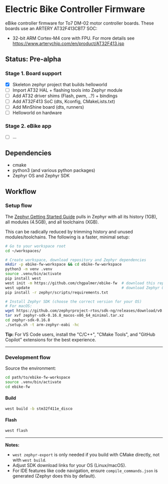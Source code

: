 # Electric Bike Controller Firmware

eBike controller firmware for To7 DM-02 motor controller boards. These boards use an ARTERY AT32F413CBT7 SOC:
* 32-bit ARM Cortex-M4 core with FPU. For more details see https://www.arterychip.com/en/product/AT32F413.jsp

## Status: Pre-alpha

### Stage 1. Board support
- [x] Skeleton zephyr project that builds helloworld
- [ ] Import AT32 HAL + flashing tools into Zephyr module
- [ ] Add AT32 driver shims (Flash, pwm, ..?) + bindings
- [ ] Add AT32F413 SoC (dts, Kconfig, CMakeLists.txt)
- [ ] Add MinShine board (dts, runners)
- [ ] Helloworld on hardware

### Stage 2. eBike app
- [ ] ...

## Dependencies
* cmake
* python3 (and various python packages)
* Zephyr OS and Zephyr SDK

## Workflow

### Setup flow

The [Zephyr Getting Started Guide](https://docs.zephyrproject.org/latest/develop/getting_started/index.html) pulls in Zephyr with all its history (1GB), all modules (4.5GB), and all toolchains (XGB).

This can be radically reduced by trimming history and unused modules/toolchains. The following is a faster, minimal setup:

```sh
# Go to your workspace root
cd ~/workspaces/

# Create workspace, download repository and Zephyr dependencies
mkdir -p ebike-fw-workspace && cd ebike-fw-workspace
python3 -m venv .venv
source .venv/bin/activate
pip install west
west init -m https://github.com/chgpalmer/ebike-fw  # download this repository
west update                                         # download Zephyr OS and modules
pip install -r zephyr/scripts/requirements.txt

# Install Zephyr SDK (choose the correct version for your OS)
# For macOS:
wget https://github.com/zephyrproject-rtos/sdk-ng/releases/download/v0.16.8/zephyr-sdk-0.16.8_macos-x86_64_minimal.tar.xz
tar xvf zephyr-sdk-0.16.8_macos-x86_64_minimal.tar.xz
cd zephyr-sdk-0.16.8
./setup.sh -t arm-zephyr-eabi -hc
```

**Tip:** For VS Code users, install the "C/C++", "CMake Tools", and "GitHub Copilot" extensions for the best experience.

---

### Development flow

Source the environment:
```sh
cd path/to/ebike-fw-workspace
source .venv/bin/activate
cd ebike-fw
```

#### Build
```sh
west build -b stm32f411e_disco
```

#### Flash
```sh
west flash
```

---

**Notes:**
- `west zephyr-export` is only needed if you build with CMake directly, not with `west build`.
- Adjust SDK download links for your OS (Linux/macOS).
- For IDE features like code navigation, ensure `compile_commands.json` is generated (Zephyr does this by default).
